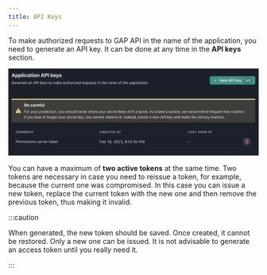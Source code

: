 ```yaml
---
title: API Keys
---
```


To make authorized requests to GAP API in the name of the application, you need to generate an API key. It can be done at any time in the **API keys** section.

![Application API keys](./assets/app-api-keys.png)

You can have a maximum of **two active tokens** at the same time. Two tokens are necessary in case you need to reissue a token, for example, because the current one was compromised. In this case you can issue a new token, replace the current token with the new one and then remove the previous token, thus making it invalid.

:::caution

When generated, the new token should be saved. Once created, it cannot be restored. Only a new one can be issued. It is not advisable to generate an access token until you really need it.

:::
